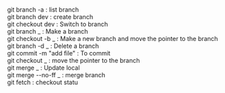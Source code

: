 <br>git branch -a : list branch
<br>git branch dev : create branch
<br>git checkout dev : Switch to branch
<br>git branch _ : Make a branch
<br>git checkout -b _ : Make a new branch and move the pointer to the branch
<br>git branch -d _ : Delete a branch
<br>git  commit -m "add file" : To commit
<br>git checkout _ : move the pointer to the branch
<br>git merge _ : Update local 
<br>git merge --no-ff _ : merge branch
<br>git fetch : checkout statu

